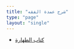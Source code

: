 ```yaml
---
title: "شرح عمدة الفقه"
type: "page"
layout: "single"
---
```


* [كتاب الطهارة](/الصوتيات/شرح-عمدة-الفقه/كتاب-الطهارة/) 